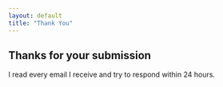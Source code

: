 ```yaml
---
layout: default
title: "Thank You"
---
```

<div class="confirm">
<h2>Thanks for your submission</h2>
<p>I read every email I receive and try to respond within 24 hours.</p>
</div>
